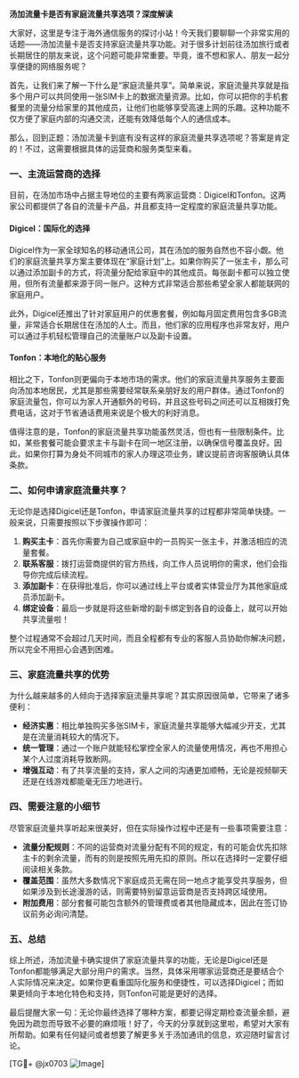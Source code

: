 **汤加流量卡是否有家庭流量共享选项？深度解读**

大家好，这里是专注于海外通信服务的探讨小站！今天我们要聊聊一个非常实用的话题——汤加流量卡是否支持家庭流量共享功能。对于很多计划前往汤加旅行或者长期居住的朋友来说，这个问题可能非常重要。毕竟，谁不想和家人、朋友一起分享便捷的网络服务呢？

首先，让我们来了解一下什么是“家庭流量共享”。简单来说，家庭流量共享就是指多个用户可以共同使用一张SIM卡上的数据流量资源。比如，你可以把你的手机套餐里的流量分给家里的其他成员，让他们也能够享受高速上网的乐趣。这种功能不仅方便了家庭内部的沟通交流，还能有效降低每个人的通信成本。

那么，回到正题：汤加流量卡到底有没有这样的家庭流量共享选项呢？答案是肯定的！不过，这需要根据具体的运营商和服务类型来看。

### 一、主流运营商的选择

目前，在汤加市场中占据主导地位的主要有两家运营商：Digicel和Tonfon。这两家公司都提供了各自的流量卡产品，并且都支持一定程度的家庭流量共享功能。

#### Digicel：国际化的选择
Digicel作为一家全球知名的移动通讯公司，其在汤加的服务自然也不容小觑。他们的家庭流量共享方案主要体现在“家庭计划”上。如果你购买了一张主卡，那么可以通过添加副卡的方式，将流量分配给家庭中的其他成员。每张副卡都可以独立使用，但所有流量都来源于同一账户。这种方式非常适合那些希望全家人都能联网的家庭用户。

此外，Digicel还推出了针对家庭用户的优惠套餐，例如每月固定费用包含多GB流量，非常适合长期居住在汤加的人士。而且，他们家的应用程序也非常友好，用户可以通过手机轻松管理自己的流量账户以及副卡设置。

#### Tonfon：本地化的贴心服务
相比之下，Tonfon则更偏向于本地市场的需求。他们的家庭流量共享服务主要面向汤加本地居民，尤其是那些需要经常联系亲朋好友的用户群体。通过Tonfon的家庭流量包，你可以为家人开通额外的号码，并且这些号码之间还可以互相拨打免费电话，这对于节省通话费用来说是个极大的利好消息。

值得注意的是，Tonfon的家庭流量共享功能虽然灵活，但也有一些限制条件。比如，某些套餐可能会要求主卡与副卡在同一地区注册，以确保信号覆盖良好。因此，如果你打算为身处不同城市的家人办理这项业务，建议提前咨询客服确认具体条款。

### 二、如何申请家庭流量共享？

无论你是选择Digicel还是Tonfon，申请家庭流量共享的过程都非常简单快捷。一般来说，只需要按照以下步骤操作即可：

1. **购买主卡**：首先你需要为自己或家庭中的一员购买一张主卡，并激活相应的流量套餐。
2. **联系客服**：拨打运营商提供的官方热线，向工作人员说明你的需求，他们会指导你完成后续流程。
3. **添加副卡**：在获得批准后，你可以通过线上平台或者实体营业厅为其他家庭成员添加副卡。
4. **绑定设备**：最后一步就是将这些新增的副卡绑定到各自的设备上，就可以开始共享流量啦！

整个过程通常不会超过几天时间，而且全程都有专业的客服人员协助你解决问题，所以完全不用担心会遇到困难。

### 三、家庭流量共享的优势

为什么越来越多的人倾向于选择家庭流量共享呢？其实原因很简单，它带来了诸多便利：

- **经济实惠**：相比单独购买多张SIM卡，家庭流量共享能够大幅减少开支，尤其是在流量消耗较大的情况下。
- **统一管理**：通过一个账户就能轻松掌控全家人的流量使用情况，再也不用担心某个人过度消耗导致断网。
- **增强互动**：有了共享流量的支持，家人之间的沟通更加顺畅，无论是视频聊天还是在线游戏都能毫无压力地进行。

### 四、需要注意的小细节

尽管家庭流量共享听起来很美好，但在实际操作过程中还是有一些事项需要注意：

- **流量分配规则**：不同的运营商对流量分配有不同的规定，有的可能会优先扣除主卡的剩余流量，而有的则是按照先用先扣的原则。所以在选择时一定要仔细阅读相关条款。
- **覆盖范围**：虽然大多数情况下家庭成员无需在同一地点才能享受共享服务，但如果涉及到长途漫游的话，则需要特别留意运营商是否支持跨区域使用。
- **附加费用**：部分套餐可能包含额外的管理费或者其他隐藏成本，因此在签订协议前务必询问清楚。

### 五、总结

综上所述，汤加流量卡确实提供了家庭流量共享的功能，无论是Digicel还是Tonfon都能够满足大部分用户的需求。当然，具体采用哪家运营商还是要结合个人实际情况来决定。如果你更看重国际化服务和便捷性，可以选择Digicel；而如果更倾向于本地化特色和支持，则Tonfon可能是更好的选择。

最后提醒大家一句：无论你最终选择了哪种方案，都要记得定期检查流量余额，避免因为疏忽而导致不必要的麻烦哦！好了，今天的分享就到这里啦，希望对大家有所帮助。如果有任何疑问或者想要了解更多关于汤加通讯的信息，欢迎随时留言讨论。

[TG💪+ @jx0703 ![Image](https://github.com/user-attachments/assets/dbca1d08-cadb-493c-b0ec-ad6f7a83f270)]